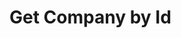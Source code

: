 # Get Company by Id

<api-endpoint openapi-path="../../Writerside/openapi.yaml" method="GET" endpoint="/api/v1/companies/{id}"/>
